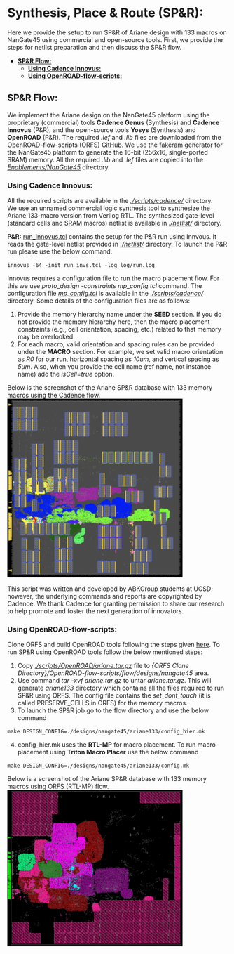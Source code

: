 # **Synthesis, Place \& Route (SP\&R):**
Here we provide the setup to run SP&R of Ariane design with 133 macros on NanGate45 using commercial and open-source tools. First, we provide the steps for netlist preparation and then discuss the SP&R flow.
  - [**SP\&R Flow:**](#spr-flow)
    - [**Using Cadence Innovus:**](#using-cadence-innovus)
    - [**Using OpenROAD-flow-scripts:**](#using-openroad-flow-scripts)

## **SP\&R Flow:**
We implement the Ariane design on the NanGate45 platform using the proprietary (commercial) tools **Cadence Genus** (Synthesis) and **Cadence Innovus** (P&R), and the open-source tools **Yosys** (Synthesis) and **OpenROAD** (P&R). The required *.lef* and *.lib* files are downloaded from the OpenROAD-flow-scripts (ORFS) [GitHub](https://github.com/The-OpenROAD-Project/OpenROAD-flow-scripts/tree/master/flow/platforms/nangate45). We use the [fakeram](https://github.com/jjcherry56/bsg_fakeram) generator for the NanGate45 platform to generate the 16-bit (256x16, single-ported SRAM) memory. All the required *.lib* and *.lef* files are copied into the [*Enablements/NanGate45*](../../../Enablements/NanGate45/) directory.  
  
### **Using Cadence Innovus:**
All the required scripts are available in the [*./scripts/cadence/*](./scripts/cadence/) directory.  
We use an unnamed commercial logic synthesis tool to synthesize the Ariane 133-macro version from Verilog RTL. The synthesized gate-level (standard cells and SRAM macros) netlist is available in [*./netlist/*](./netlist/) directory.
  
**P\&R:** [run_innovus.tcl](./scripts/cadence/run_invs.tcl) contains the setup for the P&R run using Innvous. It reads the gate-level netlist provided in [*./netlist/*](./netlist/) directory. To launch the P\&R run please use the below command.
```
innovus -64 -init run_invs.tcl -log log/run.log
```  
Innovus requires a configuration file to run the macro placement flow. For this we use *proto_design -constraints mp_config.tcl* command. The configuration file [*mp_config.tcl*](./scripts/cadence//mp_config.tcl) is available in the [*./scripts/cadence/*](./scripts/cadence/) directory. Some details of the configuration files are as follows:
1. Provide the memory hierarchy name under the **SEED** section. If you do not provide the memory hierarchy here, then the macro placement constraints (e.g., cell orientation, spacing, etc.) related to that memory may be overlooked.
2. For each macro, valid orientation and spacing rules can be provided under the **MACRO** section. For example, we set valid macro orientation as *R0* for our run, horizontal spacing as *10um*, and vertical spacing as *5um*. Also, when you provide the cell name (ref name, not instance name) add the *isCell=true* option.

Below is the screenshot of the Ariane SP\&R database with 133 memory macros using the Cadence flow.  
<img src="./screenshots/Ariane133_Innovus.png" alt="ariane133_cadence" width="400"/>  

This script was written and developed by ABKGroup students at UCSD; however, the underlying commands and reports are copyrighted by Cadence. We thank Cadence for granting permission to share our research to help promote and foster the next generation of innovators.


### **Using OpenROAD-flow-scripts:**
Clone ORFS and build OpenROAD tools following the steps given [here](https://github.com/The-OpenROAD-Project/OpenROAD-flow-scripts). To run SP&R using OpenROAD tools follow the below mentioned steps:  
1. Copy [*./scripts/OpenROAD/ariane.tar.gz*](./scripts/OpenROAD/ariane.tar.gz) file to *{ORFS Clone Directory}/OpenROAD-flow-scripts/flow/designs/nangate45* area.
2. Use command *tar -xvf ariane.tar.gz* to untar *ariane.tar.gz*. This will generate *ariane133* directory which contains all the files required to run SP&R using ORFS. The config file contains the *set_dont_touch* (it is called PRESERVE_CELLS in ORFS) for the memory macros.
3. To launch the SP&R job go to the flow directory and use the below command
  ```
  make DESIGN_CONFIG=./designs/nangate45/ariane133/config_hier.mk
  ```
4. config_hier.mk uses the **RTL-MP** for macro placement. To run macro placement using **Triton Macro Placer** use the below command
  ```
  make DESIGN_CONFIG=./designs/nangate45/ariane133/config.mk
  ```  
  
Below is a screenshot of the Ariane SP\&R database with 133 memory macros using ORFS (RTL-MP) flow.  
<img src="./screenshots/Ariane133_ORFS.png" alt="ariane136_orfs" width="400"/>
